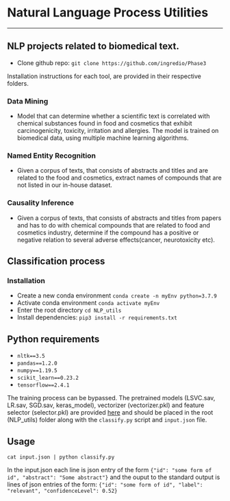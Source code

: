 # Natural Language Process Utilities
---
## NLP projects related to biomedical text.

* Clone github repo: `git clone https://github.com/ingredio/Phase3`

Installation instructions for each tool, are provided in their respective folders.
### Data Mining
* Model that can determine whether a scientific text is correlated with chemical substances found in food and cosmetics that exhibit carcinogenicity, toxicity, irritation and allergies. The model is trained on biomedical data, using multiple machine learning algorithms. 
### Named Entity Recognition
* Given a corpus of texts, that consists of abstracts and titles and are related to the food and cosmetics, extract names of compounds that are not listed in our in-house dataset.
### Causality Inference
* Given a corpus of texts, that consists of abstracts and titles from papers and has to do with chemical compounds that are related to food and cosmetics industry, determine if the compound has a positive or negative relation to several adverse effects(cancer, neurotoxicity etc).


## Classification process

### Installation

* Create a new conda environment 
`conda create -n myEnv python=3.7.9`
* Activate conda environment 
`conda activate myEnv`
* Enter the root directory
`cd NLP_utils`
* Install dependencies:
`pip3 install -r requirements.txt`

## Python requirements
* `nltk==3.5`
* `pandas==1.2.0`
* `numpy==1.19.5`
* `scikit_learn==0.23.2`
* `tensorflow==2.4.1`

The training process can be bypassed. The pretrained models (LSVC.sav, LR.sav, SGD.sav, keras_model), vectorizer (vectorizer.pkl) and feature selector (selector.pkl) are provided [here](https://drive.google.com/drive/folders/1aLQkidYg-dO56aMkFZFsawwr_bcoLZqz) and should be placed in the root (NLP_utils) folder along with the `classify.py` script and `input.json` file.

## Usage
`cat input.json | python classify.py`

In the input.json each line is json entry of the form `{"id": "some form of id", "abstract": "Some abstract"}` and the ouput to the standard output is lines of json entries of the form: `{"id": "some form of id", "label": "relevant", "confidenceLevel": 0.52}`
